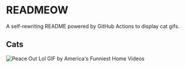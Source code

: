 # READMEOW

A self-rewriting README powered by GitHub Actions to display cat gifs.

## Cats

![Peace Out Lol GIF by America's Funniest Home Videos](https://media4.giphy.com/media/l4KibK3JwaVo0CjDO/200.gif?cid=9acd02daydweod4t8cy6ptzw1eytsa8sjt77knyjg7h385t1&ep=v1_gifs_search&rid=200.gif&ct=g)
